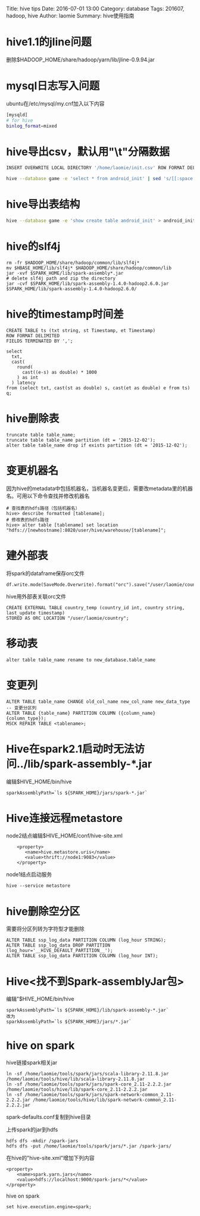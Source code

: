 Title: hive tips 
Date: 2016-07-01 13:00
Category: database
Tags: 201607, hadoop, hive
Author: laomie
Summary: hive使用指南

hive1.1的jline问题
=======================
删除$HADOOP_HOME/share/hadoop/yarn/lib/jline-0.9.94.jar

mysql日志写入问题
=============================
ubuntu在/etc/mysql/my.cnf加入以下内容
```bash
[mysqld]                                                                                                                
# for hive                                                                                                              
binlog_format=mixed 
```

hive导出csv，默认用"\t"分隔数据
=====================
```bash
INSERT OVERWRITE LOCAL DIRECTORY '/home/laomie/init.csv' ROW FORMAT DELIMITED FIELDS TERMINATED BY ',' select * from android_init

hive --database game -e 'select * from android_init' | sed 's/[[:space:]]\+/,/g' > /home/laomie/init.csv
```

hive导出表结构
=====================
```bash
hive --database game -e 'show create table android_init' > android_init.sql
```

hive的slf4j
====================
```
rm -fr $HADOOP_HOME/share/hadoop/common/lib/slf4j*
mv $HBASE_HOME/lib/slf4j* $HADOOP_HOME/share/hadoop/common/lib
jar -xvf $SPARK_HOME/lib/spark-assembly*.jar
# delete slf4j path and zip the directory
jar -cvf $SPARK_HOME/lib/spark-assembly-1.4.0-hadoop2.6.0.jar $SPARK_HOME/lib/spark-assembly-1.4.0-hadoop2.6.0/
```

hive的timestamp时间差
=========================
```
CREATE TABLE ts (txt string, st Timestamp, et Timestamp) 
ROW FORMAT DELIMITED
FIELDS TERMINATED BY ',';

select 
  txt, 
  cast(
    round(
      cast((e-s) as double) * 1000
    ) as int
  ) latency 
from (select txt, cast(st as double) s, cast(et as double) e from ts) q;
```

hive删除表
===========================
```
truncate table table_name;
truncate table table_name partition (dt = '2015-12-02');
alter table table_name drop if exists partition (dt = '2015-12-02');
```

变更机器名
======================
因为hive的metadata中包括机器名，当机器名变更后，需要改metadata里的机器名。可用以下命令查找并修改机器名
```
# 查找表的hdfs路径（包括机器名）
hive> describe formatted [tablename];
# 修改表的hdfs路径
hive> alter table [tablename] set location "hdfs://[newhostname]:8020/user/hive/warehouse/[tablename]"; 
```

建外部表
=====================
将spark的dataframe保存orc文件
```
df.write.mode(SaveMode.Overwrite).format("orc").save("/user/laomie/country")
```
hive用外部表关联orc文件
```
CREATE EXTERNAL TABLE country_temp (country_id int, country string, last_update timestamp)
STORED AS ORC LOCATION "/user/laomie/country";
```

移动表
==============
```
alter table table_name rename to new_database.table_name
```

变更列
==================
```
ALTER TABLE table_name CHANGE old_col_name new_col_name new_data_type
-- 变更分区列
ALTER TABLE {table_name} PARTITION COLUMN ({column_name} {column_type});
MSCK REPAIR TABLE <tablename>;
```

Hive在spark2.1启动时无法访问../lib/spark-assembly-*.jar
=================
编辑$HIVE_HOME/bin/hive
```
sparkAssemblyPath=`ls ${SPARK_HOME}/jars/spark-*.jar`
```

Hive连接远程metastore
=================
node2结点编辑$HIVE_HOME/conf/hive-site.xml
```
    <property>
       <name>hive.metastore.uris</name>
       <value>thrift://node1:9083</value>
    </property>
```
node1结点启动服务
```
hive --service metastore
```

hive删除空分区
===================
需要将分区列转为字符型才能删除
```
ALTER TABLE ssp_log_data PARTITION COLUMN (log_hour STRING);
ALTER TABLE ssp_log_data DROP PARTITION (log_hour='__HIVE_DEFAULT_PARTITION__');
ALTER TABLE ssp_log_data PARTITION COLUMN (log_hour INT);
```

Hive<找不到Spark-assemblyJar包>
=================
编辑"$HIVE_HOME/bin/hive
```
sparkAssemblyPath=`ls ${SPARK_HOME}/lib/spark-assembly-*.jar`
改为
sparkAssemblyPath=`ls ${SPARK_HOME}/jars/*.jar`
```

hive on spark
====================
hive链接spark相关jar
```
ln -sf /home/laomie/tools/spark/jars/scala-library-2.11.8.jar /home/laomie/tools/hive/lib/scala-library-2.11.8.jar
ln -sf /home/laomie/tools/spark/jars/spark-core_2.11-2.2.2.jar /home/laomie/tools/hive/lib/spark-core_2.11-2.2.2.jar
ln -sf /home/laomie/tools/spark/jars/spark-network-common_2.11-2.2.2.jar /home/laomie/tools/hive/lib/spark-network-common_2.11-2.2.2.jar
```

spark-defaults.conf复制到hive目录

上传spark的jar到hdfs
```
hdfs dfs -mkdir /spark-jars
hdfs dfs -put /home/laomie/tools/spark/jars/*.jar /spark-jars/
```

在hive的"hive-site.xml"增加下列内容
```
<property>                                                                                                                        
    <name>spark.yarn.jars</name>                                                                                                    
    <value>hdfs://localhost:9000/spark-jars/*</value>                                                                               
</property>
```

hive on spark
```
set hive.execution.engine=spark;
```
